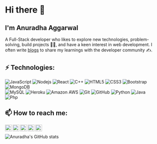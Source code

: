 
<!--
**anuradha9712/anuradha9712** is a ✨ _special_ ✨ repository because its `README.md` (this file) appears on your GitHub profile.

Here are some ideas to get you started:

- 🔭 I’m currently working on ...
- 🌱 I’m currently learning ...
- 👯 I’m looking to collaborate on ...
- 🤔 I’m looking for help with ...
- 💬 Ask me about ...
- 📫 How to reach me: ...
- 😄 Pronouns: ...
- ⚡ Fun fact: ...
-->



# Hi there 👋

## I'm Anuradha Aggarwal 

A Full-Stack developer who likes to explore new technologies, problem-solving, build projects 👩‍💻, and have a keen interest in web development. I often write [blogs](https://anuradha.hashnode.dev/) to share my learnings with the developer community :writing_hand:.


## ⚡ Technologies:

![JavaScript](https://img.shields.io/badge/-JavaScript-blue?style=flat-square&logo=javascript)
![Nodejs](https://img.shields.io/badge/-Nodejs-black?style=flat-square&logo=Node.js)
![React](https://img.shields.io/badge/-React-grey?style=flat-square&logo=react)
![C++](https://img.shields.io/badge/-C++-00599C?style=flat-square&logo=c)
![HTML5](https://img.shields.io/badge/-HTML5-E34F26?style=flat-square&logo=html5&logoColor=white)
![CSS3](https://img.shields.io/badge/-CSS3-1572B6?style=flat-square&logo=css3)
![Bootstrap](https://img.shields.io/badge/-Bootstrap-563D7C?style=flat-square&logo=bootstrap)
![MongoDB](https://img.shields.io/badge/-MongoDB-black?style=flat-square&logo=mongodb)
<br/> 
![MySQL](https://img.shields.io/badge/-MySQL-critical?style=flat-square&logo=mysql)
![Heroku](https://img.shields.io/badge/-Heroku-430098?style=flat-square&logo=heroku)
![Amazon AWS](https://img.shields.io/badge/Amazon%20AWS-232F3E?style=flat-square&logo=amazon-aws)
![Git](https://img.shields.io/badge/-Git-success?style=flat-square&logo=git)
![GitHub](https://img.shields.io/badge/-GitHub-181717?style=flat-square&logo=github)
![Python](https://img.shields.io/badge/-Python-lightgrey?style=flat-square&logo=python)
![Java](https://img.shields.io/badge/-Java-informational?style=flat-square&logo=java)
![Php](https://img.shields.io/badge/-Php-yellowgreen?style=flat-square&logo=php)




##  📫 How to reach me: 

<a href="https://www.linkedin.com/in/anuradha-aggarwal-4a2751107/">
  <img align="left" alt="Anuradha Aggarwal | LinkdeIN" width="22px" src="https://cdn.jsdelivr.net/npm/simple-icons@v3/icons/linkedin.svg" />
</a>
<a href="https://twitter.com/Anuradh06359394">
  <img align="left" alt="Anuradha Aggarwal | Twitter" width="22px" src="https://cdn.jsdelivr.net/npm/simple-icons@v3/icons/twitter.svg" />
</a>
<a href="https://www.instagram.com/blogcode404/">
  <img align="left" alt="Anuradha Aggarwal | Instagram" width="22px" src="https://cdn.jsdelivr.net/npm/simple-icons@3.13.0/icons/instagram.svg" />
</a>
<a href="https://dev.to/anuradha9712">
  <img align="left" alt="Anuradha Aggarwal | Dev.to" width="22px" src="https://cdn.jsdelivr.net/npm/simple-icons@3.13.0/icons/dev-dot-to.svg" />
</a>
<a href="https://anuradha.hashnode.dev/">
  <img align="left" alt="Anuradha Aggarwal | Hashnode" width="22px" src="https://cdn.jsdelivr.net/npm/simple-icons@3.13.0/icons/hashnode.svg" />
</a>

<br>

![Anuradha's GitHub stats](https://github-readme-stats.vercel.app/api?username=anuradha9712&show_icons=true&theme=default&include_all_commits=true&count_private=true)



